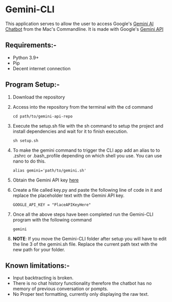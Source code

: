 # Gemini-CLI
This application serves to allow the user to access Google's [Gemini AI Chatbot](gemini.google.com) from the Mac's Commandline. It is made with Google's [Gemini API](https://ai.google.dev/docs/gemini_api_overview)

## Requirements:-
- Python 3.9+
- Pip
- Decent internet connection

## Program Setup:-
1. Download the repository

2. Access into the repository from the terminal with the cd command
    ```shell
    cd path/to/gemini-api-repo
    ```

3. Execute the setup.sh file with the sh command to setup the project and install dependencies and wait for it to finish execution.
    ```shell
    sh setup.sh
    ```

4. To make the gemini command to trigger the CLI app add an alias to to .zshrc or .bash_profile depending on which shell you use. You can use nano to do this.
    ```
    alias gemini='path/to/gemini.sh'
    ```

5. Obtain the Gemini API key [here](https://makersuite.google.com/app/apikey)

6. Create a file called key.py and paste the following line of code in it and replace the placeholder text with the Gemini API key.
    ```
    GOOGLE_API_KEY = "PlaceAPIKeyHere"
    ```

7. Once all the above steps have been completed run the Gemini-CLI program with the following command
    ```shell
    gemini
    ```
8. **NOTE**: If you move the Gemini-CLI folder after setup you will have to edit the line 3 of the gemini.sh file. Replace the current path text with the new path for your folder.

## Known limitations:-
- Input backtracting is broken.
- There is no chat history functionality therefore the chatbot has no memory of previous conversation or pompts.
- No Proper text formatting, currently only displaying the raw text.
